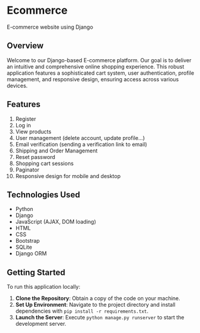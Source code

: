 # Ecommerce
E-commerce website using Django

## Overview
Welcome to our Django-based E-commerce platform. Our goal is to deliver an intuitive and comprehensive online shopping experience. This robust application features a sophisticated cart system, user authentication, profile management, and responsive design, ensuring access across various devices.

## Features
1. Register
2. Log in
3. View products 
4. User management (delete account, update profile...)
5. Email verification (sending a verification link to email)
6. Shipping and Order Management
7. Reset password
8. Shopping cart sessions
9. Paginator
10. Responsive design for mobile and desktop

## Technologies Used
- Python
- Django
- JavaScript (AJAX, DOM loading)
- HTML
- CSS
- Bootstrap
- SQLite
- Django ORM

## Getting Started
To run this application locally:
1. **Clone the Repository**: Obtain a copy of the code on your machine.
2. **Set Up Environment**: Navigate to the project directory and install dependencies with `pip install -r requirements.txt`.
3. **Launch the Server**: Execute `python manage.py runserver` to start the development server.
